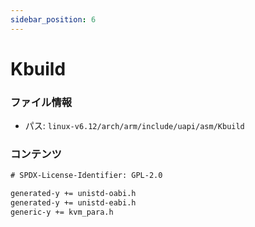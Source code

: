 ```yaml
---
sidebar_position: 6
---
```

# Kbuild

### ファイル情報

- パス: `linux-v6.12/arch/arm/include/uapi/asm/Kbuild`

### コンテンツ

```txt
# SPDX-License-Identifier: GPL-2.0

generated-y += unistd-oabi.h
generated-y += unistd-eabi.h
generic-y += kvm_para.h

```
